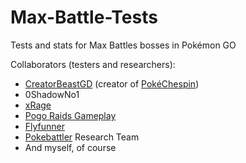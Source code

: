 # Max-Battle-Tests
Tests and stats for Max Battles bosses in Pokémon GO

Collaborators (testers and researchers):
- [CreatorBeastGD](https://www.reddit.com/user/CreatorBeastGD/) (creator of [PokéChespin](https://pokechespin.net/))
- 0ShadowNo1
- [xRage](https://www.youtube.com/@xRage7243)
- [Pogo Raids Gameplay](https://www.youtube.com/@pogoraidsgameplay2527/videos)
- [Flyfunner](https://www.reddit.com/user/Flyfunner/)
- [Pokebattler](https://www.pokebattler.com/) Research Team
- And myself, of course
